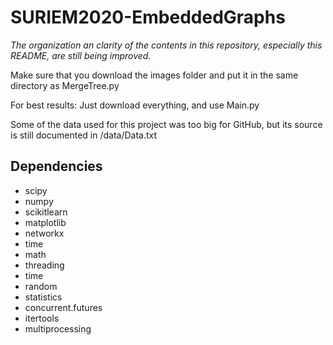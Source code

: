 # SURIEM2020-EmbeddedGraphs

*The organization an clarity of the contents in this repository, especially this README, are still being improved.*

Make sure that you download the images folder and put it in the same directory as MergeTree.py

For best results: Just download everything, and use Main.py

Some of the data used for this project was too big for GitHub, but its source is still documented in /data/Data.txt

## Dependencies
- scipy  
- numpy  
- scikitlearn  
- matplotlib  
- networkx
- time  
- math  
- threading  
- time
- random
- statistics
- concurrent.futures
- itertools
- multiprocessing
